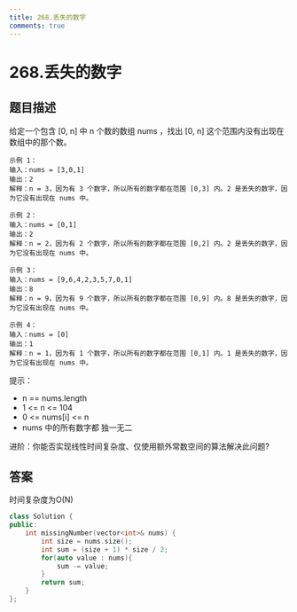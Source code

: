 ```yaml
---
title: 268.丢失的数字
comments: true
---
```


#  268.丢失的数字
## 题目描述
给定一个包含 [0, n] 中 n 个数的数组 nums ，找出 [0, n] 这个范围内没有出现在数组中的那个数。

    示例 1：
    输入：nums = [3,0,1]
    输出：2
    解释：n = 3，因为有 3 个数字，所以所有的数字都在范围 [0,3] 内。2 是丢失的数字，因为它没有出现在 nums 中。

    示例 2：
    输入：nums = [0,1]
    输出：2
    解释：n = 2，因为有 2 个数字，所以所有的数字都在范围 [0,2] 内。2 是丢失的数字，因为它没有出现在 nums 中。

    示例 3：
    输入：nums = [9,6,4,2,3,5,7,0,1]
    输出：8
    解释：n = 9，因为有 9 个数字，所以所有的数字都在范围 [0,9] 内。8 是丢失的数字，因为它没有出现在 nums 中。

    示例 4：
    输入：nums = [0]
    输出：1
    解释：n = 1，因为有 1 个数字，所以所有的数字都在范围 [0,1] 内。1 是丢失的数字，因为它没有出现在 nums 中。
 
提示：
- n == nums.length
- 1 <= n <= 104
- 0 <= nums[i] <= n
- nums 中的所有数字都 独一无二
 
进阶：你能否实现线性时间复杂度、仅使用额外常数空间的算法解决此问题?
## 答案
时间复杂度为O(N)
```cpp
class Solution {
public:
    int missingNumber(vector<int>& nums) {
        int size = nums.size();
        int sum = (size + 1) * size / 2;
        for(auto value : nums){
            sum -= value;
        }
        return sum;
    }
};
```
